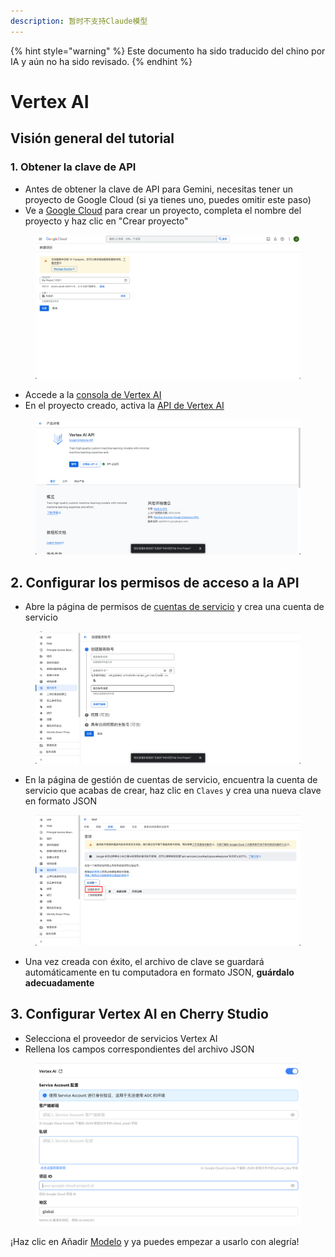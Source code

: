 ```yaml
---
description: 暂时不支持Claude模型
---
```


{% hint style="warning" %}
Este documento ha sido traducido del chino por IA y aún no ha sido revisado.
{% endhint %}

# Vertex AI

## Visión general del tutorial

### 1. Obtener la clave de API

* Antes de obtener la clave de API para Gemini, necesitas tener un proyecto de Google Cloud (si ya tienes uno, puedes omitir este paso)
* Ve a [Google Cloud](https://console.cloud.google.com/projectcreate) para crear un proyecto, completa el nombre del proyecto y haz clic en "Crear proyecto"

<figure><img src="../../.gitbook/assets/image (1).png" alt=""><figcaption></figcaption></figure>

* Accede a la [consola de Vertex AI](https://console.cloud.google.com/vertex-ai)
* En el proyecto creado, activa la [API de Vertex AI](https://console.cloud.google.com/apis/library/aiplatform.googleapis.com?inv=1\&invt=Ab0iBA)

<figure><img src="../../.gitbook/assets/image (78).png" alt=""><figcaption></figcaption></figure>

## 2. Configurar los permisos de acceso a la API

* Abre la página de permisos de [cuentas de servicio](https://console.cloud.google.com/iam-admin/serviceaccounts) y crea una cuenta de servicio

<figure><img src="../../.gitbook/assets/image (79).png" alt=""><figcaption></figcaption></figure>

* En la página de gestión de cuentas de servicio, encuentra la cuenta de servicio que acabas de crear, haz clic en `Claves` y crea una nueva clave en formato JSON

<figure><img src="../../.gitbook/assets/image (80).png" alt=""><figcaption></figcaption></figure>

* Una vez creada con éxito, el archivo de clave se guardará automáticamente en tu computadora en formato JSON, **guárdalo adecuadamente**

## 3. Configurar Vertex AI en Cherry Studio

* Selecciona el proveedor de servicios Vertex AI
* Rellena los campos correspondientes del archivo JSON

<figure><img src="../../.gitbook/assets/image (81).png" alt=""><figcaption></figcaption></figure>

¡Haz clic en Añadir [Modelo](https://console.cloud.google.com/vertex-ai/model-garden) y ya puedes empezar a usarlo con alegría!